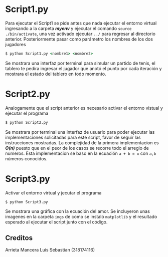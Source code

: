 # Script1.py

Para ejecutar el Script1 se pide antes que nada ejecutar el entorno virtual ingresando a la carpeta ***myenv*** y ejecutar el comando `source ./bin/activate`, una vez activado ejecutar `../` para regresar al directorio anterior. Posteriormente pasar como parámetro los nombres de los dos jugadores

```cmd
$ python Script1.py <nombre1> <nombre2>
```

Se mostrara una interfaz por terminal para simular un partido de tenis, el tablero te pedira ingresar el jugador que anotó el punto por cada iteración y mostrara el estado del tablero en todo momento.

# Script2.py

Analogamente que el script anterior es necesario activar el entorno vistual y ejecutar el programa

```cmd
$ python Script2.py
```

Se mostrara por terminal una interfaz de usuario para poder ejecutar las implementaciones solicitadas para este script, favor de seguir las instrucciones mostradas. La complejidad de la primera implementacion es ***O(n)*** puesto que en el peor de los casos se recorre todo el arreglo de numeros. Esta implementacion se baso en la ecuación `a + b = x` con `a,b` números conocidos.

# Script3.py

Activar el entorno virtual y jecutar el programa

```cmd
$ python Script3.py
```

Se mostrara una gráfica con la ecuación del amor. Se incluyeron unas imagenes en la carpeta `imgs` de como se instaló `matplotlib` y el resultado esperado al ejecutar el script junto con el código.

## Creditos

Arrieta Mancera Luis Sebastian (318174116)
